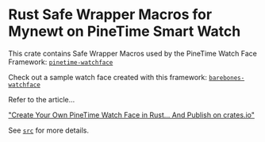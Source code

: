 # Rust Safe Wrapper Macros for Mynewt on PineTime Smart Watch

This crate contains Safe Wrapper Macros used by the PineTime Watch Face Framework: [`pinetime-watchface`](https://crates.io/crates/pinetime-watchface)

Check out a sample watch face created with this framework: [`barebones-watchface`](https://crates.io/crates/barebones-watchface)

Refer to the article...

["Create Your Own PineTime Watch Face in Rust... And Publish on crates.io"](https://lupyuen.github.io/pinetime-rust-mynewt/articles/watchface)

See [`src`](src) for more details.
